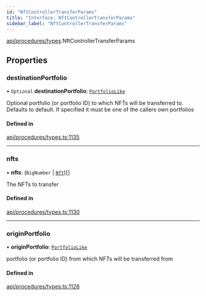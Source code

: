 ```yaml
---
id: "NftControllerTransferParams"
title: "Interface: NftControllerTransferParams"
sidebar_label: "NftControllerTransferParams"
---
```


[api/procedures/types](../../../../../modules/API/Procedures/Types/Types.md).NftControllerTransferParams

## Properties

### destinationPortfolio

• `Optional` **destinationPortfolio**: [`PortfolioLike`](../../../../../modules/API/Entities/Types/Types.md#portfoliolike)

Optional portfolio (or portfolio ID) to which NFTs will be transferred to. Defaults to default. If specified it must be one of the callers own portfolios

#### Defined in

[api/procedures/types.ts:1135](https://github.com/PolymeshAssociation/polymesh-sdk/blob/0dbd0ebd0/src/api/procedures/types.ts#L1135)

___

### nfts

• **nfts**: (`BigNumber` \| [`Nft`](../../../../../classes/API/Entities/Asset/NonFungible/Nft/Nft.md))[]

The NFTs to transfer

#### Defined in

[api/procedures/types.ts:1130](https://github.com/PolymeshAssociation/polymesh-sdk/blob/0dbd0ebd0/src/api/procedures/types.ts#L1130)

___

### originPortfolio

• **originPortfolio**: [`PortfolioLike`](../../../../../modules/API/Entities/Types/Types.md#portfoliolike)

portfolio (or portfolio ID) from which NFTs will be transferred from

#### Defined in

[api/procedures/types.ts:1126](https://github.com/PolymeshAssociation/polymesh-sdk/blob/0dbd0ebd0/src/api/procedures/types.ts#L1126)
